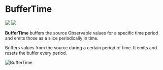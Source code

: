 # BufferTime

[![](../../../assets/godev.svg?raw=true)](https://pkg.go.dev/github.com/reactivego/rx/test/BufferTime#section-documentation)
[![](../../../assets/rx.svg?raw=true)](http://reactivex.io/documentation/operators/buffer.html)

**BufferTime** buffers the source Observable values for a specific time period and emits those as a
slice periodically in time.

Buffers values from the source during a certain period of time. It emits and resets the buffer every period.

![BufferTime](../../../assets/BufferTime.svg?raw=true)
